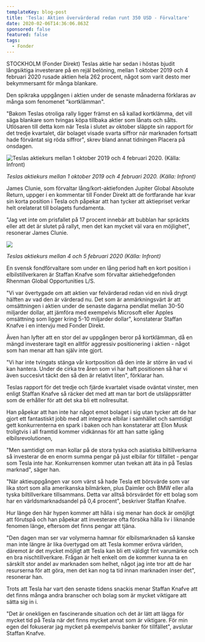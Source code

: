 ```yaml
---
templateKey: blog-post
title: 'Tesla: Aktien övervärderad redan runt 350 USD - Förvaltare'
date: 2020-02-06T14:36:06.863Z
sponsored: false
featured: false
tags:
  - Fonder
---
```

STOCKHOLM (Fonder Direkt) Teslas aktie har sedan i höstas bjudit långsiktiga investerare på en rejäl belöning, mellan 1 oktober 2019 och 4 februari 2020 rusade aktien hela 262 procent, något som varit desto mer bekymmersamt för många blankare.

Den spikraka uppgången i aktien under de senaste månaderna förklaras av många som fenomenet "kortklämman".

"Bakom Teslas otroliga rally ligger främst en så kallad kortklämma, det vill säga blankare som tvingas köpa tillbaka aktier som lånats och sålts. Utlösaren till detta kom när Tesla i slutet av oktober släppte sin rapport för det tredje kvartalet, där bolaget visade svarta siffror när marknaden fortsatt hade förväntat sig röda siffror", skrev bland annat tidningen Placera på onsdagen.

![Teslas aktiekurs mellan 1 oktober 2019 och 4 februari 2020. (Källa: Infront)](/img/tesla.png "Teslas aktiekurs mellan 1 oktober 2019 och 4 februari 2020. (Källa: Infront)")

*Teslas aktiekurs mellan 1 oktober 2019 och 4 februari 2020. (Källa: Infront)*

James Clunie, som förvaltar lång/kort-aktiefonden Jupiter Global Absolute Return, uppger i en kommentar till Fonder Direkt att de fortfarande har kvar sin korta position i Tesla och påpekar att han tycker att aktiepriset verkar helt orelaterat till bolagets fundamenta.

"Jag vet inte om prisfallet på 17 procent innebär att bubblan har spräckts eller att det är slutet på rallyt, men det kan mycket väl vara en möjlighet", resonerar James Clunie.

![](/img/tesla2.png)

*Teslas aktiekurs mellan 4 och 5 februari 2020 (Källa: Infront)*

En svensk fondförvaltare som under en lång period haft en kort position i elbilstillverkaren är Staffan Knafve som förvaltar aktiehedgefonden Rhenman Global Opportunities L/S.

"Vi var övertygade om att aktien var felvärderad redan vid en nivå drygt hälften av vad den är värderad nu. Det som är anmärkningsvärt är att omsättningen i aktien under de senaste dagarna pendlat mellan 30-50 miljarder dollar, att jämföra med exempelvis Microsoft eller Apples omsättning som ligger kring 5-10 miljarder dollar", konstaterar Staffan Knafve i en intervju med Fonder Direkt.

Även han lyfter att en stor del av uppgången beror på kortklämman, då en mängd investerare tagit en alltför aggressiv positionering i aktien - något som han menar att han själv inte gjort.

"Vi har inte tvingats stänga vår kortposition då den inte är större än vad vi kan hantera. Under de cirka tre åren som vi har haft positionen så har vi även succesivt täckt den så den är relativt liten", förklarar han.

Teslas rapport för det tredje och fjärde kvartalet visade oväntat vinster, men enligt Staffan Knafve så räcker det med att man tar bort de utsläppsrätter som de erhåller för att det ska bli ett nollresultat.

Han påpekar att han inte har något emot bolaget i sig utan tycker att de har gjort ett fantastiskt jobb med att integrera elbilar i samhället och samtidigt gett konkurrenterna en spark i baken och han konstaterar att Elon Musk troligtvis i all framtid kommer vidkännas för att han satte igång elbilsrevolutionen,

"Men samtidigt om man kollar på de stora tyska och asiatiska biltillverkarna så investerar de en enorm summa pengar på just elbilar för tillfället - pengar som Tesla inte har. Konkurrensen kommer utan tvekan att äta in på Teslas marknad", säger han.

"När aktieuppgången var som värst så hade Tesla ett börsvärde som var lika stort som alla amerikanska bilmärken, plus Daimler och BMW eller alla tyska biltillverkare tillsammans. Detta var alltså börsvärdet för ett bolag som har en världsmarknadsandel på 0,4 procent", beskriver Staffan Knafve.

Hur länge den här hypen kommer att hålla i sig menar han dock är omöjligt att förutspå och han påpekar att investerare ofta försöka hålla liv i liknande fenomen länge, eftersom det finns pengar att tjäna.

"Den dagen man ser var volymerna hamnar för elbilsmarknaden så kanske man inte längre är lika övertygad om att Tesla kommer erövra världen, däremot är det mycket möjligt att Tesla kan bli ett väldigt fint varumärke och en bra nischtillverkare. Frågan är helt enkelt om de kommer kunna ta en särskilt stor andel av marknaden som helhet, något jag inte tror att de har resurserna för att göra, men det kan nog ta tid innan marknaden inser det", resonerar han.

Trots att Tesla har vart den senaste tidens snackis menar Staffan Knafve att det finns många andra branscher och bolag som är mycket viktigare att sätta sig in i.

"Det är onekligen en fascinerande situation och det är lätt att lägga för mycket tid på Tesla när det finns mycket annat som är viktigare. För min egen del fokuserar jag mycket på exempelvis banker för tillfället", avslutar Staffan Knafve.
